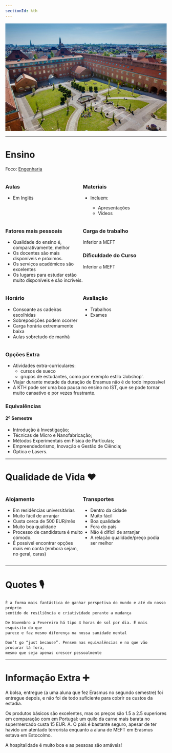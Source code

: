 ```yaml
---
sectionId: kth
---
```


<img src="images/kth.jpg" alt="KTH" class="rounded-image">

---

# Ensino

Foco: <u>Engenharia</u>

<div style="display: flex;">
    <div style="flex-basis: 48%;">
        <h3>Aulas</h3>
        <ul>
            <li>Em Inglês</li>
        </ul>
    </div>
    <div style="flex-basis: 48%;">
        <h3>Materiais</h3>
        <ul>
            <li>Incluem:</li>
            <ul>
                <li>Apresentações</li>
                <li>Vídeos</li>
            </ul>
        </ul>
    </div>
</div>

<div style="display: flex;">
    <div style="flex-basis: 48%;">
        <h3>Fatores mais pessoais</h3>
        <ul>
            <li>Qualidade do ensino é, comparativamente, melhor</li>
            <li>Os docentes são mais disponíveis e próximos.</li>
            <li>Os serviços académicos são excelentes</li>
            <li>Os lugares para estudar estão muito disponíveis e são incríveis.</li>
        </ul>
    </div>
    <div style="flex-basis: 48%;">
        <h3>Carga de trabalho</h3>
        <p>Inferior a MEFT</p>
        <h3>Dificuldade do Curso</h3>
        <p>Inferior a MEFT</p>
    </div>
</div>

<div style="display: flex;">
    <div style="flex-basis: 48%;">
        <h3>Horário</h3>
        <ul>
            <li>Consoante as cadeiras escolhidas</li>
            <li>Sobreposições podem ocorrer</li>
            <li>Carga horária extremamente baixa</li>
            <li>Aulas sobretudo de manhã</li>
        </ul>
    </div>
    <div style="flex-basis: 48%;">
        <h3>Avaliação</h3>
        <ul>
            <li>Trabalhos</li>
            <li>Exames</li>
        </ul>
    </div>
</div>

### Opções Extra

-   Atividades extra-curriculares:
    -   cursos de sueco
    -   grupos de estudantes, como por exemplo estilo 'Jobshop'.
-   Viajar durante metade da duração de Erasmus não é de todo impossível
-   A KTH pode ser uma boa pausa no ensino no IST, que se pode tornar muito cansativo e por vezes frustrante.

### Equivalências

#### 2º Semestre

-   Introdução à Investigação;
-   Técnicas de Micro e Nanofabricação;
-   Métodos Experimentais em Física de Partículas;
-   Empreendedorismo, Inovação e Gestão de Ciência;
-   Óptica e Lasers.

---

# Qualidade de Vida ❤️

<div style="display: flex;">
    <div style="flex-basis: 48%;">
        <h3>Alojamento</h3>
        <ul>
            <li>Em residências universitárias</li>
            <li>Muito fácil de arranjar</li>
            <li>Custa cerca de 500 EUR/mês</li>
            <li>Muito boa qualidade</li>
            <li>Processo de candidatura é muito cómodo.</li>
            <li>É possível encontrar opções mais em conta (embora sejam, no geral, caras)</li>
        </ul>
    </div>
    <div style="flex-basis: 48%;">
        <h3>Transportes</h3>
        <ul>
            <li>Dentro da cidade</li>
            <li>Muito fácil</li>
            <li>Boa qualidade</li>
            <li>Fora do país</li>
            <li>Não é difícil de arranjar</li>
            <li>A relação qualidade/preço podia ser melhor</li>
        </ul>
    </div>
</div>

---

# Quotes 🎙️

```
É a forma mais fantástica de ganhar perspetiva do mundo e até do nosso próprio
sentido de resiliência e criatividade perante a mudança
```

```
De Novembro a Fevereiro há tipo 4 horas de sol por dia. É mais esquisito do que
parece e faz mesmo diferença na nossa sanidade mental
```

```
Don’t go “just because”. Pensem nas equivalências e no que vão procurar lá fora,
mesmo que seja apenas crescer pessoalmente
```

---

# Informação Extra ➕

A bolsa, entregue (a uma aluna que fez Erasmus no segundo semestre) foi entregue depois, e não foi de todo suficiente para cobrir os custos da estadia.

Os produtos básicos são excelentes, mas os preços são 1.5 a 2.5 superiores em comparação com em Portugal: um quilo da carne mais barata no supermercado custa 15 EUR. A. O país é bastante seguro, apesar de ter havido um atentado terrorista enquanto a aluna de MEFT em Erasmus estava em Estocolmo.

A hospitalidade é muito boa e as pessoas são amáveis!
